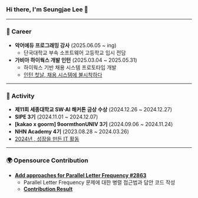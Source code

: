 ### Hi there, I'm Seungjae Lee 👋

---

### 💼 Career
- **악어에듀 프로그래밍 강사** (2025.06.05 ~ ing)
  - 단국대학교 부속 소프트웨어 고등학교 입시 전담
- **가비아 하이웍스 개발 인턴** (2025.03.04 ~ 2025.05.31)
  - 하이웍스 기반 채용 시스템 프로토타입 개발
  - [인턴 첫날, 채용 시스템에 불시착하다](https://medium.com/@hjk172262/%ED%85%8C%EC%8A%A4%ED%8A%B8%EC%9E%85%EB%8B%88%EB%8B%A4-7e759ffa9fa4)


---

### 🚀 Activity
- **제11회 세종대학교 SW·AI 해커톤 금상 수상** (2024.12.26 ~ 2024.12.27)  
- **SIPE 3기** (2024.11.01 ~ 2024.12.07)  
- **[kakao x goorm] 9oormthonUNIV 3기** (2024.09.06 ~ 2024.11.24)
- **NHN Academy 4기** (2023.08.28 ~ 2024.03.26)
- [2024년 , 성장을 만든 IT 활동](https://sprinkle-place-c1a.notion.site/2024-IT-184b70a0feb68086ac07ca47f7e52c80?pvs=74)

---

### 🌍 Opensource Contribution

- **[Add approaches for Parallel Letter Frequency #2863](https://github.com/exercism/java/pull/2863)**  
  - Parallel Letter Frequency 문제에 대한 병렬 접근법과 답안 코드 작성
  - **[Contribution Result](https://exercism.org/tracks/java/exercises/parallel-letter-frequency/dig_deeper)** <br>

